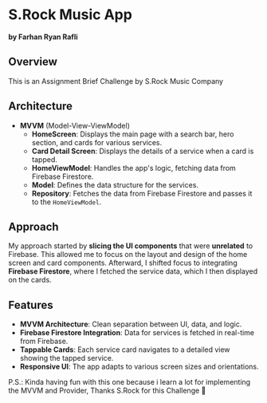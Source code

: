 # S.Rock Music App

**by Farhan Ryan Rafli**

## Overview

This is an Assignment Brief Challenge by S.Rock Music Company

## Architecture

- **MVVM** (Model-View-ViewModel)
  - **HomeScreen**: Displays the main page with a search bar, hero section, and cards for various services.
  - **Card Detail Screen**: Displays the details of a service when a card is tapped.
  - **HomeViewModel**: Handles the app's logic, fetching data from Firebase Firestore.
  - **Model**: Defines the data structure for the services.
  - **Repository**: Fetches the data from Firebase Firestore and passes it to the `HomeViewModel`.

## Approach

My approach started by **slicing the UI components** that were **unrelated** to Firebase. This allowed me to focus on the layout and design of the home screen and card components. Afterward, I shifted focus to integrating **Firebase Firestore**, where I fetched the service data, which I then displayed on the cards.

## Features

- **MVVM Architecture**: Clean separation between UI, data, and logic.
- **Firebase Firestore Integration**: Data for services is fetched in real-time from Firebase.
- **Tappable Cards**: Each service card navigates to a detailed view showing the tapped service.
- **Responsive UI**: The app adapts to various screen sizes and orientations.

P.S.: Kinda having fun with this one because i learn a lot for implementing the MVVM and Provider, Thanks S.Rock for this Challenge 🙏
